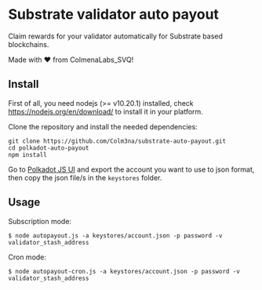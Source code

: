 # Substrate validator auto payout

Claim rewards for your validator automatically for Substrate based blockchains.

Made with ❤️ from ColmenaLabs_SVQ!

## Install

First of all, you need nodejs (>= v10.20.1) installed, check https://nodejs.org/en/download/ to install it in your platform.

Clone the repository and install the needed dependencies:

```
git clone https://github.com/Colm3na/substrate-auto-payout.git
cd polkadot-auto-payout
npm install
```

Go to [Polkadot JS UI](https://polkadot.js.org/apps/#/accounts) and export the account you want to use to json format, then copy the json file/s in the `keystores` folder.

## Usage

Subscription mode:

```
$ node autopayout.js -a keystores/account.json -p password -v validator_stash_address
```

Cron mode:

```
$ node autopayout-cron.js -a keystores/account.json -p password -v validator_stash_address
```
